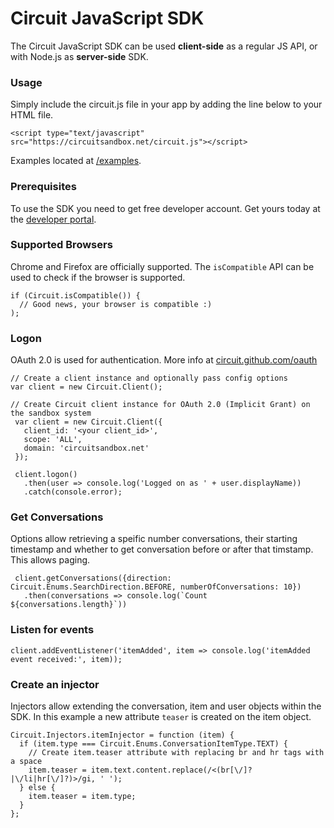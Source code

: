 Circuit JavaScript SDK
======================

The Circuit JavaScript SDK can be used **client-side** as a regular JS API, or with Node.js as **server-side** SDK.


### Usage ###
Simply include the circuit.js file in your app by adding the line below to your HTML file.

`<script type="text/javascript" src="https://circuitsandbox.net/circuit.js"></script>`

Examples located at [/examples](/examples).

### Prerequisites ###
To use the SDK you need to get free developer account. Get yours today at the [developer portal](https://developers.circuit.com).

### Supported Browsers ###
Chrome and Firefox are officially supported.
The `isCompatible` API can be used to check if the browser is supported.
~~~
if (Circuit.isCompatible()) {
  // Good news, your browser is compatible :)
);
~~~

### Logon ###
OAuth 2.0 is used for authentication. More info at [circuit.github.com/oauth](https://circuit.github.com/oauth)
~~~
// Create a client instance and optionally pass config options
var client = new Circuit.Client();

// Create Circuit client instance for OAuth 2.0 (Implicit Grant) on the sandbox system
 var client = new Circuit.Client({
   client_id: '<your client_id>',
   scope: 'ALL',
   domain: 'circuitsandbox.net'
 });

 client.logon()
   .then(user => console.log('Logged on as ' + user.displayName))
   .catch(console.error);
~~~

### Get Conversations ###
Options allow retrieving a speific number conversations, their starting timestamp and whether to get conversation before or after that timstamp. This allows paging.
~~~
 client.getConversations({direction: Circuit.Enums.SearchDirection.BEFORE, numberOfConversations: 10})
   .then(conversations => console.log(`Count ${conversations.length}`))
~~~

### Listen for events ###
~~~
client.addEventListener('itemAdded', item => console.log('itemAdded event received:', item));
~~~

### Create an injector ###
Injectors allow extending the conversation, item and user objects within the SDK.
In this example a new attribute `teaser` is created on the item object.
~~~
Circuit.Injectors.itemInjector = function (item) {
  if (item.type === Circuit.Enums.ConversationItemType.TEXT) {
    // Create item.teaser attribute with replacing br and hr tags with a space
    item.teaser = item.text.content.replace(/<(br[\/]?|\/li|hr[\/]?)>/gi, ' ');
  } else {
    item.teaser = item.type;
  }
};
~~~

